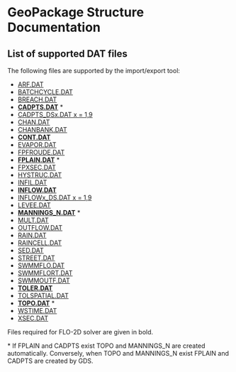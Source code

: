 
# GeoPackage Structure Documentation

## List of supported DAT files

The following files are supported by the import/export tool:

- [ARF.DAT](arf.md)
- [BATCHCYCLE.DAT](batchcycle.md)
- [BREACH.DAT](breach.md)
-  **[CADPTS.DAT](cadpts.md)** *
- [CADPTS_DSx.DAT x = 1,9](cadpts.md)
- [CHAN.DAT](chan.md)
- [CHANBANK.DAT](chanbank.md)
- **[CONT.DAT](cont.md)**
- [EVAPOR.DAT](evapor.md)
- [FPFROUDE.DAT](fpfroude.md)
- **[FPLAIN.DAT](fplain.md)** *
- [FPXSEC.DAT](fpxsec.md)
- [HYSTRUC.DAT](hydrostruc.md)
- [INFIL.DAT](infil.md)
- **[INFLOW.DAT](inflow.md)**
- [INFLOWx_DS.DAT x = 1,9](inflow.md)
- [LEVEE.DAT](levee.md)
- **[MANNINGS_N.DAT](topo.md)** *
- [MULT.DAT](mult.md)
- [OUTFLOW.DAT](outflow.md)
- [RAIN.DAT](rain.md)
- [RAINCELL.DAT](rain.md)
- [SED.DAT](sed.md)
- [STREET.DAT](street.md)
- [SWMMFLO.DAT](swmm.md)
- [SWMMFLORT.DAT](swmm.md#swmmflortdat)
- [SWMMOUTF.DAT](swmm.md#swmmoutfdat)
- **[TOLER.DAT](toler.md)**
- [TOLSPATIAL.DAT](toler.md)
- **[TOPO.DAT](topo.md)** *
- [WSTIME.DAT](wstime.md)
- [XSEC.DAT](chan.md#xsecdat)


Files required for FLO-2D solver are given in bold.

\* If FPLAIN and CADPTS exist TOPO and MANNINGS_N are created automatically. Conversely, when TOPO and MANNINGS_N exist FPLAIN and CADPTS are created by GDS.

